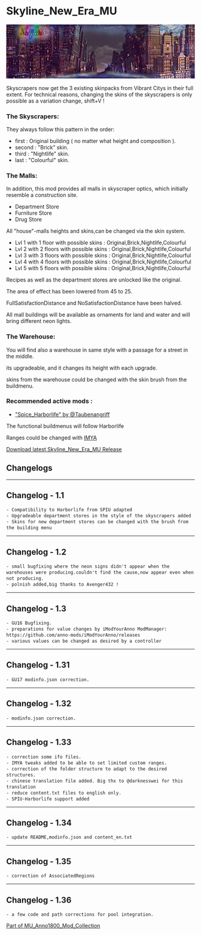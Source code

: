 # Skyline_New_Era_MU

![](../doc/skyline_banner.jpg)

Skyscrapers now get the 3 existing skinpacks from Vibrant Citys in their full extent.
For technical reasons, changing the skins of the skyscrapers is only possible as a variation change, shift+V !

### The Skyscrapers:

They always follow this pattern in the order:

- first : Original building ( no matter what height and composition ).
- second : "Brick" skin.
- third : "Nightlife" skin.
- last : "Colourful" skin.


### The Malls:

In addition, this mod provides all malls in skyscraper optics, which initially resemble a construction site.

- Department Store
- Furniture Store
- Drug Store


All "house"-malls heights and skins,can be changed via the skin system.

- Lvl 1 with 1 floor with possible skins : Original,Brick,Nightlife,Colourful
- Lvl 2 with 2 floors with possible skins : Original,Brick,Nightlife,Colourful
- Lvl 3 with 3 floors with possible skins : Original,Brick,Nightlife,Colourful
- Lvl 4 with 4 floors with possible skins : Original,Brick,Nightlife,Colourful
- Lvl 5 with 5 floors with possible skins : Original,Brick,Nightlife,Colourful

Recipes as well as the department stores are unlocked like the original.

The area of effect has been lowered from 45 to 25.

FullSatisfactionDistance and NoSatisfactionDistance have been halved.

All mall buildings will be available as ornaments for land and water and will bring different neon lights.



### The Warehouse:

You will find also a warehouse in same style with a passage for a street in the middle.

its upgradeable, and it changes its height with each upgrade.

skins from the warehouse could be changed with the skin brush from the buildmenu.



### Recommended active mods :

- ["Spice_Harborlife" by @Taubenangriff](https://mod.io/g/anno-1800/m/harborlife)

The functional buildmenus will follow Harborlife



Ranges could be changed with [IMYA](https://github.com/anno-mods/iModYourAnno)

[Download latest Skyline_New_Era_MU Release](https://github.com/muggenstuermer/MU_Anno1800_Mod_Collection/releases/latest)


## Changelogs

---------------------------
Changelog - 1.1
---------------------------
	
	- Compatibility to Harborlife from SPIU adapted
	- Upgradeable department stores in the style of the skyscrapers added
	- Skins for new department stores can be changed with the brush from the building menu

---------------------------
Changelog - 1.2
---------------------------
	
	- small bugfixing where the neon signs didn't appear when the warehouses were producing.couldn't find the cause,now appear even when not producing.
	- polnish added,big thanks to Avenger432 !
	
---------------------------
Changelog - 1.3
---------------------------
	
	- GU16 Bugfixing.
	- preparations for value changes by iModYourAnno ModManager: https://github.com/anno-mods/iModYourAnno/releases
	- various values can be changed as desired by a controller
	
---------------------------
Changelog - 1.31
---------------------------

	- GU17 modinfo.json correction.
	
---------------------------
Changelog - 1.32
---------------------------

	- modinfo.json correction.
	
---------------------------
Changelog - 1.33
---------------------------
	
	- correction some ifo files.
	- IMYA tweaks added to be able to set limited custom ranges.
	- correction of the folder structure to adapt to the desired structures.
	- chinese translation file added. Big thx to @darknesswei for this translation
	- reduce content.txt files to english only.
	- SPIU-Harborlife support added
	
---------------------------
Changelog - 1.34
---------------------------

	- update README,modinfo.json and content_en.txt
	
---------------------------
Changelog - 1.35
---------------------------

	- correction of AssociatedRegions
	
---------------------------
Changelog - 1.36
---------------------------

	- a few code and path corrections for pool integration.

	
	
[Part of MU_Anno1800_Mod_Collection](https://github.com/muggenstuermer/MU_Anno1800_Mod_Collection)